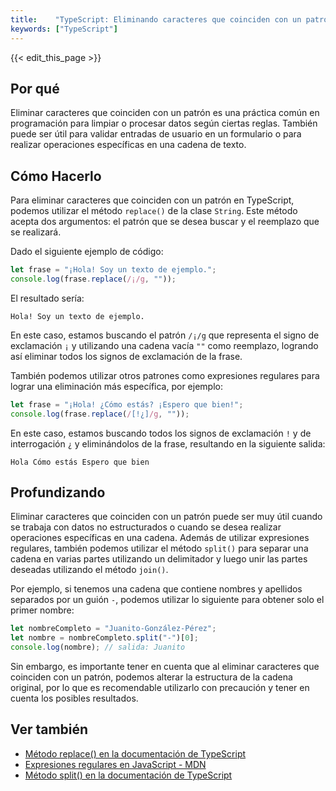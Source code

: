 ```yaml
---
title:    "TypeScript: Eliminando caracteres que coinciden con un patrón"
keywords: ["TypeScript"]
---
```


{{< edit_this_page >}}

## Por qué

Eliminar caracteres que coinciden con un patrón es una práctica común en programación para limpiar o procesar datos según ciertas reglas. También puede ser útil para validar entradas de usuario en un formulario o para realizar operaciones específicas en una cadena de texto.

## Cómo Hacerlo

Para eliminar caracteres que coinciden con un patrón en TypeScript, podemos utilizar el método `replace()` de la clase `String`. Este método acepta dos argumentos: el patrón que se desea buscar y el reemplazo que se realizará.

Dado el siguiente ejemplo de código:

```TypeScript
let frase = "¡Hola! Soy un texto de ejemplo.";
console.log(frase.replace(/¡/g, ""));
```

El resultado sería:

```
Hola! Soy un texto de ejemplo.
```

En este caso, estamos buscando el patrón `/¡/g` que representa el signo de exclamación `¡` y utilizando una cadena vacía `""` como reemplazo, logrando así eliminar todos los signos de exclamación de la frase.

También podemos utilizar otros patrones como expresiones regulares para lograr una eliminación más específica, por ejemplo:

```TypeScript
let frase = "¡Hola! ¿Cómo estás? ¡Espero que bien!";
console.log(frase.replace(/[!¿]/g, ""));
```

En este caso, estamos buscando todos los signos de exclamación `!` y de interrogación `¿` y eliminándolos de la frase, resultando en la siguiente salida:

```
Hola Cómo estás Espero que bien
```

## Profundizando

Eliminar caracteres que coinciden con un patrón puede ser muy útil cuando se trabaja con datos no estructurados o cuando se desea realizar operaciones específicas en una cadena. Además de utilizar expresiones regulares, también podemos utilizar el método `split()` para separar una cadena en varias partes utilizando un delimitador y luego unir las partes deseadas utilizando el método `join()`.

Por ejemplo, si tenemos una cadena que contiene nombres y apellidos separados por un guión `-`, podemos utilizar lo siguiente para obtener solo el primer nombre:

```TypeScript
let nombreCompleto = "Juanito-González-Pérez";
let nombre = nombreCompleto.split("-")[0];
console.log(nombre); // salida: Juanito
```

Sin embargo, es importante tener en cuenta que al eliminar caracteres que coinciden con un patrón, podemos alterar la estructura de la cadena original, por lo que es recomendable utilizarlo con precaución y tener en cuenta los posibles resultados.

## Ver también

- [Método replace() en la documentación de TypeScript](https://www.typescriptlang.org/docs/handbook/built-in-operators.html#string-replace)
- [Expresiones regulares en JavaScript - MDN](https://developer.mozilla.org/es/docs/Web/JavaScript/Guide/Regular_Expressions)
- [Método split() en la documentación de TypeScript](https://www.typescriptlang.org/docs/handbook/strings.html#split)
